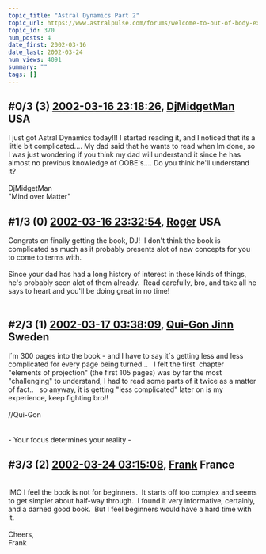 ```yaml
---
topic_title: "Astral Dynamics Part 2"
topic_url: https://www.astralpulse.com/forums/welcome-to-out-of-body-experiences!/astral-dynamics-part-2
topic_id: 370
num_posts: 4
date_first: 2002-03-16
date_last: 2002-03-24
num_views: 4091
summary: ""
tags: []
---
```


## \#0/3 (3) [2002-03-16 23:18:26](https://www.astralpulse.com/forums/index.php?msg=116129), [DjMidgetMan](https://www.astralpulse.com/forums/profile/?u=278) USA ##
<section>
I just got Astral Dynamics today!!! I started reading it, and I noticed that its a little bit complicated.... My dad said that he wants to read when Im done, so I was just wondering if you think my dad will understand it since he has almost no previous knowledge of OOBE's.... Do you think he'll understand it?
<br>
<br>
DjMidgetMan
<br>
"Mind over Matter"
</section>

## \#1/3 (0) [2002-03-16 23:32:54](https://www.astralpulse.com/forums/index.php?msg=1583), [Roger](https://www.astralpulse.com/forums/profile/?u=290) USA ##
<section>
Congrats on finally getting the book, DJ!  I don't think the book is complicated as much as it probably presents alot of new concepts for you to come to terms with.
<br>
<br>
Since your dad has had a long history of interest in these kinds of things, he's probably seen alot of them already.  Read carefully, bro, and take all he says to heart and you'll be doing great in no time!
<br>
<br>
</section>

## \#2/3 (1) [2002-03-17 03:38:09](https://www.astralpulse.com/forums/index.php?msg=1594), [Qui-Gon Jinn](https://www.astralpulse.com/forums/profile/?u=303) Sweden ##
<section>
I´m 300 pages into the book - and I have to say it´s getting less and less complicated for every page being turned...   I felt the first  chapter "elements of projection" (the first 105 pages) was by far the most "challenging" to understand, I had to read some parts of it twice as a matter of fact..   so anyway, it is getting "less complicated" later on is my experience, keep fighting bro!!
<br>
<br>
//Qui-Gon
<br>
<br>
<br>
- Your focus determines your reality -
</section>

## \#3/3 (2) [2002-03-24 03:15:08](https://www.astralpulse.com/forums/index.php?msg=1899), [Frank](https://www.astralpulse.com/forums/profile/?u=359) France ##
<section>
<br>
IMO I feel the book is not for beginners.  It starts off too complex and seems to get simpler about half-way through.  I found it very informative, certainly, and a darned good book.  But I feel beginners would have a hard time with it.
<br>
<br>
Cheers,
<br>
Frank
</section>